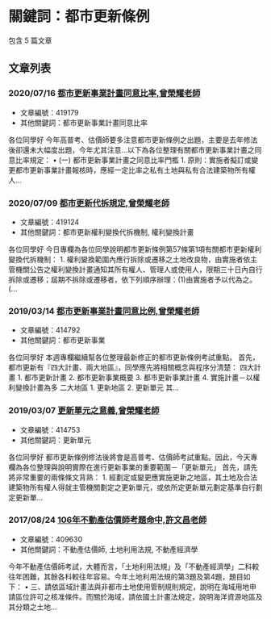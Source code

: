 # 關鍵詞：都市更新條例

包含 5 篇文章

## 文章列表

### 2020/07/16 [都市更新事業計畫同意比率,曾榮耀老師](../../articles/419179_%E9%83%BD%E5%B8%82%E6%9B%B4%E6%96%B0%E4%BA%8B%E6%A5%AD%E8%A8%88%E7%95%AB%E5%90%8C%E6%84%8F%E6%AF%94%E7%8E%87%2C%E6%9B%BE%E6%A6%AE%E8%80%80%E8%80%81%E5%B8%AB.md)
- 文章編號：419179
- 其他關鍵詞：都市更新事業計畫同意比率

各位同學好 今年高普考、估價師要多注意都市更新條例之出題，主要是去年修法後卻還未大幅度出題，今年尤其注意…以下為各位整理有關都市更新事業計畫之同意比率規定： • (一) 都市更新事業計畫之同意比率門檻 1. 原則：實施者擬訂或變更都市更新事業計畫報核時，應經一定比率之私有土地與私有合法建築物所有權人...

### 2020/07/09 [都市更新代拆規定,曾榮耀老師](../../articles/419124_%E9%83%BD%E5%B8%82%E6%9B%B4%E6%96%B0%E4%BB%A3%E6%8B%86%E8%A6%8F%E5%AE%9A%2C%E6%9B%BE%E6%A6%AE%E8%80%80%E8%80%81%E5%B8%AB.md)
- 文章編號：419124
- 其他關鍵詞：都市更新權利變換代拆機制, 權利變換計畫

各位同學好 今日專欄為各位同學說明都市更新條例第57條第1項有關都市更新權利變換代拆機制： 1. 權利變換範圍內應行拆除或遷移之土地改良物，由實施者依主管機關公告之權利變換計畫通知其所有權人、管理人或使用人，限期三十日內自行拆除或遷移；屆期不拆除或遷移者，依下列順序辦理：(1)由實施者予以代為之。(...

### 2019/03/14 [都市更新事業計畫同意比例,曾榮耀老師](../../articles/414792_%E9%83%BD%E5%B8%82%E6%9B%B4%E6%96%B0%E4%BA%8B%E6%A5%AD%E8%A8%88%E7%95%AB%E5%90%8C%E6%84%8F%E6%AF%94%E4%BE%8B%2C%E6%9B%BE%E6%A6%AE%E8%80%80%E8%80%81%E5%B8%AB.md)
- 文章編號：414792
- 其他關鍵詞：都市更新事業

各位同學好 本週專欄繼續幫各位整理最新修正的都市更新條例考試重點。 首先，都市更新有『四大計畫、兩大地區』，同學應先將相關概念與程序分清楚： 四大計畫 1. 都市更新計畫 2. 都市更新事業概要 3. 都市更新事業計畫 4. 實施計畫－以權利變換計畫為多 二大地區 1. 更新地區 2. 更新單元 其...

### 2019/03/07 [更新單元之意義,曾榮耀老師](../../articles/414753_%E6%9B%B4%E6%96%B0%E5%96%AE%E5%85%83%E4%B9%8B%E6%84%8F%E7%BE%A9%2C%E6%9B%BE%E6%A6%AE%E8%80%80%E8%80%81%E5%B8%AB.md)
- 文章編號：414753
- 其他關鍵詞：更新單元

各位同學好 都市更新條例修法後將會是高普考、估價師考試重點。因此，今天專欄為各位整理與說明實際在進行更新事業的重要範圍－「更新單元」 首先，請先將非常重要的兩條條文背熟： 1. 經劃定或變更應實施更新之地區，其土地及合法建築物所有權人得就主管機關劃定之更新單元，或依所定更新單元劃定基準自行劃定更新單...

### 2017/08/24 [106年不動產估價師考題命中,許文昌老師](../../articles/409630_106%E5%B9%B4%E4%B8%8D%E5%8B%95%E7%94%A2%E4%BC%B0%E5%83%B9%E5%B8%AB%E8%80%83%E9%A1%8C%E5%91%BD%E4%B8%AD%2C%E8%A8%B1%E6%96%87%E6%98%8C%E8%80%81%E5%B8%AB.md)
- 文章編號：409630
- 其他關鍵詞：不動產估價師, 土地利用法規, 不動產經濟學

今年不動產估價師考試，大體而言，「土地利用法規」及「不動產經濟學」二科較往年困難，其餘各科較往年容易。今年土地利用法規的第3題及第4題，題目如下： • 三、請依區域計畫法與非都市土地使用管制規則規定，說明在海域用地申請區位許可之核准條件。而關於海域，請依國土計畫法規定，說明海洋資源地區及其分類之土地...
